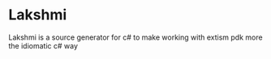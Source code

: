 # Lakshmi
Lakshmi is a source generator for c# to make working with extism pdk more the idiomatic c# way
